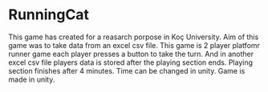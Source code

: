 # RunningCat
This game has created for a reasarch porpose in Koç University. Aim of this game was to take data from an excel csv file. This game is 2 player platfomr runner game each player presses a button to take the turn. And in another excel csv file players data is stored after the playing section ends. Playing section finishes after 4 minutes. Time can be changed in unity. Game is made in unity.
